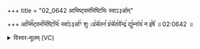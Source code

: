 +++
title = "02_0642 आभिष्ट्वमभिष्टिभिः स्वाऽ३र्न्नाम्"

+++
आ꣣भि꣢꣫ष्ट्वम꣣भि꣡ष्टि꣢भिः꣣ स्वा꣢ऽ३र्न्ना꣢ꣳ शुः।प्र꣡चे꣢तन꣣ प्र꣡चे꣢त꣣ये꣡न्द्र꣢ द्यु꣣म्ना꣡य꣢ न इ꣣षे꣢ ॥ 02:0642 ॥

<details><summary>विस्वर-मूलम् (VC)</summary>

आभिष्ट्वमभिष्टिभिः स्वाऽ३र्न्नाꣳशुः । प्रचेतन प्रचेतयेन्द्र द्युम्नाय न इषे ॥६४२
</details>